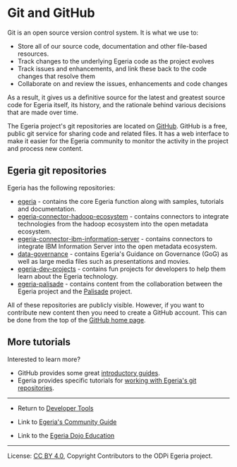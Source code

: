 <!-- SPDX-License-Identifier: CC-BY-4.0 -->
<!-- Copyright Contributors to the ODPi Egeria project 2020. -->

# Git and GitHub

Git is an open source version control system.  It is what we use to:

- Store all of our source code, documentation and other file-based resources.
- Track changes to the underlying Egeria code as the project evolves
- Track issues and enhancements, and link these back to the code changes that resolve them
- Collaborate on and review the issues, enhancements and code changes

As a result, it gives us a definitive source for the latest and greatest source code for
Egeria itself, its history, and the rationale behind various decisions that are made over
time.

The Egeria project's git repositories are located on [GitHub](https://github.com/odpi).
GitHub is a free, public git service for sharing code and related files.
It has a web interface to make it easier for the Egeria community to monitor
the activity in the project and process new content.

## Egeria git repositories

Egeria has the following repositories:

* [egeria](https://github.com/tcnt/egeria) - contains the core Egeria function along with samples, tutorials and documentation.
* [egeria-connector-hadoop-ecosystem](https://github.com/tcnt/egeria-connector-hadoop-ecosystem) - contains connectors to integrate
technologies from the hadoop ecosystem into the open metadata ecosystem.
* [egeria-connector-ibm-information-server](https://github.com/tcnt/egeria-connector-ibm-information-server) - contains connectors to integrate IBM Information Server into the open metadata ecosystem.
* [data-governance](https://github.com/odpi/data-governance) - contains Egeria's Guidance on Governance (GoG) as well as
large media files such as presentations and movies.
* [egeria-dev-projects](https://github.com/tcnt/egeria-dev-projects) - contains fun projects for developers to help them learn about the Egeria technology.
* [egeria-palisade](https://github.com/tcnt/egeria-palisade) - contains content from the collaboration between
the Egeria project and the [Palisade](https://github.com/gchq/palisade) project.

All of these repositories are publicly visible.  However, if you want to contribute new content then you need
to create a GitHub account.  This can be done from the top of the [GitHub home page](https://github.com).


## More tutorials

Interested to learn more?
* GitHub provides some great [introductory guides](https://guides.github.com/introduction/git-handbook/).
* Egeria provides specific tutorials for [working with Egeria's git repositories](../../open-metadata-resources/open-metadata-tutorials/git-and-git-hub-tutorial).

----
* Return to [Developer Tools](.)


* Link to [Egeria's Community Guide](../../Community-Guide.md)
* Link to the [Egeria Dojo Education](../../open-metadata-resources/open-metadata-tutorials/egeria-dojo)


----
License: [CC BY 4.0](https://creativecommons.org/licenses/by/4.0/),
Copyright Contributors to the ODPi Egeria project.